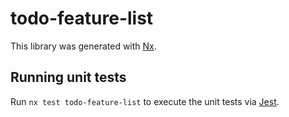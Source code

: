 # todo-feature-list

This library was generated with [Nx](https://nx.dev).

## Running unit tests

Run `nx test todo-feature-list` to execute the unit tests via [Jest](https://jestjs.io).

